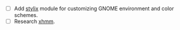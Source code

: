 - [ ] Add [stylix](https://github.com/danth/stylix/) module for customizing GNOME environment and color schemes.
- [ ] Research [xhmm](https://github.com/schuelermine/xhmm).
